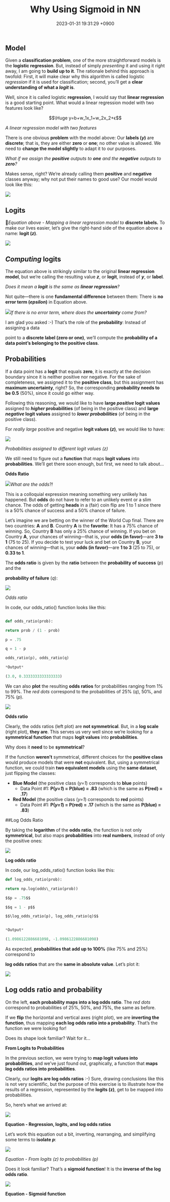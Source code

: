 ﻿---
layout: post
title:  "Why Using Sigmoid in NN"
date:   2023-01-31 19:31:29 +0900
categories: update
---

## **Model**

Given a **classification problem**, one of the more straightforward models is the **logistic regression**. But, instead of simply *presenting* it and using it right away, I am going to **build up to it**. The rationale behind this approach is twofold: First, it will make clear why this algorithm is called logistic *regression* if it is used for classification; second, you’ll get a **clear understanding of what a *logit* is**.

Well, since it is called logistic **regression**, I would say that **linear regression** is a good starting point. What would a linear regression model with two features look like?

$$\Huge y=b+w_1x_1+w_2x_2+ϵ$$

*A linear regression model with two features*

There is one obvious **problem** with the model above: Our **labels (*y*)** are **discrete**; that is, they are either **zero** or **one**; no other value is allowed. We need to **change the model slightly** to adapt it to our purposes.

*What if we assign the **positive** outputs to **one** and the **negative*** *outputs to **zero**?*

Makes sense, right? We’re already calling them **positive** and **negative** classes anyway; why not put their names to good use? Our model would look like this:

![](/assets/sigmoid/Aspose.Words.f06965dc-5caa-4654-b599-bd950b862427.004.jpeg)



## **Logits**

*Equation above - Mapping a linear regression model to* **discrete labels.**
To make our lives easier, let’s give the right-hand side of the equation above a name: **logit (*z*)**.

![](/assets/sigmoid/Aspose.Words.f06965dc-5caa-4654-b599-bd950b862427.005.jpeg)

## *Computing* **logits**

The equation above is strikingly similar to the original **linear regression model**, but we’re calling the resulting value ***z***, or **logit**, instead of ***y***, or **label**.

*Does it mean a **logit** is the same as **linear regression**?*

Not quite—there is one **fundamental difference** between them: There is **no error term (*epsilon*)** in Equation above.

![](/assets/sigmoid/Aspose.Words.f06965dc-5caa-4654-b599-bd950b862427.006.png)*If there is no error term, where does the **uncertainty** come from?*

I am glad you asked :-) That’s the role of the **probability**: Instead of assigning a data

point to a **discrete label (zero or one)**, we’ll compute the **probability of a data point’s belonging to the positive class**.

## **Probabilities**

If a data point has a **logit** that equals **zero**, it is exactly at the decision boundary since it is neither positive nor negative. For the sake of completeness, we assigned it to the **positive class**, but this assignment has **maximum uncertainty**, right? So, the corresponding **probability needs to be 0.5** (50%), since it could go either way.

Following this reasoning, we would like to have **large *positive* logit values** assigned to ***higher* probabilities** (of being in the positive class) and **large *negative* logit values** assigned to ***lower probabilities*** (of being in the positive class).

For *really large* positive and negative **logit values (*z*)**, we would like to have:

![](/assets/sigmoid/Aspose.Words.f06965dc-5caa-4654-b599-bd950b862427.007.jpeg)

*Probabilities assigned to different logit values (z)*

We still need to figure out a **function** that maps **logit values** into **probabilities**. We’ll get there soon enough, but first, we need to talk about…

**Odds Ratio**

![](/assets/sigmoid/Aspose.Words.f06965dc-5caa-4654-b599-bd950b862427.006.png)*What are the odds?!*

This is a colloquial expression meaning something very unlikely has happened. But **odds** do not have to refer to an unlikely event or a slim chance. The odds of getting **heads** in a (fair) coin flip are 1 to 1 since there is a 50% chance of success and a 50% chance of failure.

Let’s imagine we are betting on the winner of the World Cup final. There are two countries: **A** and **B**. Country **A** is the **favorite**: It has a 75% chance of winning. So, Country **B** has only a 25% chance of winning. If you bet on Country **A**, your chances of winning—that is, your **odds (in favor)**—are **3 to 1** (75 to 25). If you decide to test your luck and bet on Country **B**, your chances of winning—that is, your **odds (in favor)**—are **1 to 3** (25 to 75), or **0.33 to 1**.

The **odds ratio** is given by the **ratio** between the **probability of success** (*p*) and the

**probability of failure** (*q*):

![](/assets/sigmoid/Aspose.Words.f06965dc-5caa-4654-b599-bd950b862427.008.jpeg)

*Odds ratio*

In code, our odds\_ratio() function looks like this:
```python

def odds_ratio(prob):

return prob / (1 - prob)

p = .75

q = 1 - p

odds_ratio(p), odds_ratio(q)

*Output*

(3.0, 0.3333333333333333)
```


We can also **plot** the resulting **odds ratios** for probabilities ranging from 1% to 99%. The *red dots* correspond to the probabilities of 25% (*q*), 50%, and 75% (*p*).

![](/assets/sigmoid/Aspose.Words.f06965dc-5caa-4654-b599-bd950b862427.009.png)

**Odds ratio**

Clearly, the odds ratios (left plot) are **not symmetrical**. But, in a **log scale** (right plot), **they are**. This serves us very well since we’re looking for a **symmetrical function** that maps **logit values** into **probabilities**.

Why does it **need** to be **symmetrical**?

If the function **weren’t** symmetrical, different choices for the **positive class** would produce models that were **not** equivalent. But, using a symmetrical function, we could train **two equivalent models** using the **same dataset**, just flipping the classes:

- **Blue Model** (the positive class (*y=1*) corresponds to **blue** points)
  - Data Point #1: **P(*y=1*) = P(blue) = .83** (which is the same as **P(red) = .17**)
- **Red Model** (the positive class (*y=1*) corresponds to **red** points)
  - Data Point #1: **P(*y=1*) = P(red) = .17** (which is the same as **P(blue) = .83**)

##Log Odds Ratio

By taking the **logarithm** of the **odds ratio**, the function is not only **symmetrical**, but also maps **probabilities** into **real numbers**, instead of only the positive ones:

![](/assets/sigmoid/Aspose.Words.f06965dc-5caa-4654-b599-bd950b862427.010.jpeg)

**Log odds ratio**

In code, our log\_odds\_ratio() function looks like this:
```python
def log_odds_ratio(prob):

return np.log(odds\_ratio(prob))

$$p = .75$$

$$q = 1 - p$$

$$\log_odds_ratio(p), log_odds_ratio(q)$$


*Output*

(1.0986122886681098, -1.0986122886681098)
```

As expected, **probabilities that add up to 100%** (like 75% and 25%) correspond to

**log odds ratios** that are the **same in absolute value**. Let’s plot it:

![](/assets/sigmoid/Aspose.Words.f06965dc-5caa-4654-b599-bd950b862427.009.png)

## Log odds ratio and probability

On the left, **each probability maps into a log odds ratio**. The *red dots* correspond to probabilities of 25%, 50%, and 75%, the same as before.

If we **flip** the horizontal and vertical axes (right plot), we are **inverting the function**, thus mapping **each log odds ratio into a probability**. That’s the function we were looking for!

Does its shape look familiar? Wait for it…

**From Logits to Probabilities**

In the previous section, we were trying to **map logit values into probabilities**, and we’ve just found out, graphically, a function that **maps log odds ratios into probabilities**.

Clearly, our **logits are log odds ratios** :-) Sure, drawing conclusions like this is not very scientific, but the purpose of this exercise is to illustrate how the results of a regression, represented by the **logits (z)**, get to be mapped into probabilities.

So, here’s what we arrived at:

![](/assets/sigmoid/Aspose.Words.f06965dc-5caa-4654-b599-bd950b862427.011.jpeg)

**Equation - Regression, logits, and log odds ratios**

Let’s work this equation out a bit, inverting, rearranging, and simplifying some terms to **isolate *p***:

![](/assets/sigmoid/Aspose.Words.f06965dc-5caa-4654-b599-bd950b862427.012.jpeg)

*Equation - From logits (z) to probabilities (p)*

Does it look familiar? That’s a **sigmoid function**! It is the **inverse of the log odds ratio**.

![](/assets/sigmoid/Aspose.Words.f06965dc-5caa-4654-b599-bd950b862427.013.png)

**Equation - Sigmoid function**
